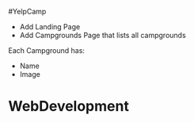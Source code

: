 #YelpCamp

* Add Landing Page
* Add Campgrounds Page that lists all campgrounds

Each Campground has:

* Name
* Image
# WebDevelopment
